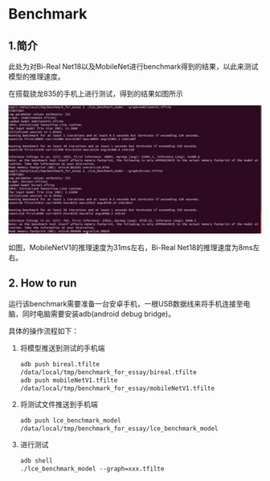 # Benchmark

## 1.简介

此处为对Bi-Real Net18以及MobileNet进行benchmark得到的结果，以此来测试模型的推理速度。

在搭载骁龙835的手机上进行测试，得到的结果如图所示

![](benchmark_result.png)

如图，MobileNetV1的推理速度为31ms左右，Bi-Real Net18的推理速度为8ms左右。

## 2. How to run

运行该benchmark需要准备一台安卓手机，一根USB数据线来将手机连接至电脑，同时电脑需要安装adb(android debug bridge)。

具体的操作流程如下：

1. 将模型推送到测试的手机端

   ```shell
   adb push bireal.tfilte /data/local/tmp/benchmark_for_essay/bireal.tfilte
   adb push mobileNetV1.tfilte /data/local/tmp/benchmark_for_essay/mobileNetV1.tfilte
   ```

2. 将测试文件推送到手机端

   ```shell
   adb push lce_benchmark_model /data/local/tmp/benchmark_for_essay/lce_benchmark_model
   ```

3. 进行测试

   ```shell
   adb shell
   ./lce_benchmark_model --graph=xxx.tfilte
   ```



